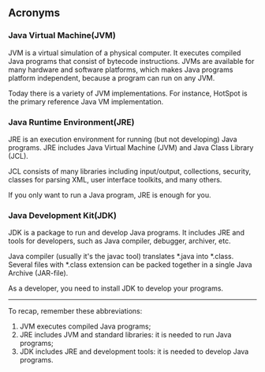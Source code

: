 ## Acronyms

### Java Virtual Machine(JVM)
JVM is a virtual simulation of a physical computer. It executes compiled Java programs that consist of bytecode instructions. JVMs are available for many hardware and software platforms, which makes Java programs platform independent, because a program can run on any JVM.

Today there is a variety of JVM implementations. For instance, HotSpot is the primary reference Java VM implementation.

### Java Runtime Environment(JRE)
JRE is an execution environment for running (but not developing) Java programs. JRE includes Java Virtual Machine (JVM) and Java Class Library (JCL).

JCL consists of many libraries including input/output, collections, security, classes for parsing XML, user interface toolkits, and many others.

If you only want to run a Java program, JRE is enough for you.

### Java Development Kit(JDK)
JDK is a package to run and develop Java programs. It includes JRE and tools for developers, such as Java compiler, debugger, archiver, etc.

Java compiler (usually it's the javac﻿ tool) translates *.java into *.class. Several files with *.class extension can be packed together in a single Java Archive (JAR-file).

As a developer, you need to install JDK to develop your programs.


---

To recap, remember these abbreviations:

1. JVM executes compiled Java programs;
2. JRE includes JVM and standard libraries: it is needed to run Java programs;
3. JDK includes JRE and development tools: it is needed to develop Java programs.

